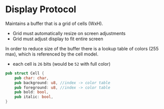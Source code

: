 # Display Protocol

Maintains a buffer that is a grid of cells (WxH).
 - Grid must automatically resize on screen adjustments
 - Grid must adjust display to fit entire screen

In order to reduce size of the buffer there is a lookup table
of colors (255 max), which is referenced by the cell model.
 - each cell is `26` bits (would be `52` with full color)

```rust
pub struct Cell {
    pub char: char,
    pub background: u8, //index -> color table
    pub foreground: u8, //index -> color table
    pub bold: bool,
    pub italic: bool,
}
```
